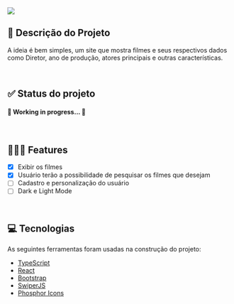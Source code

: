 <a href="https://moviesearcher-thiagopeixoto.vercel.app/" target="_blank">
  <img align="center" src="https://moviesearcher-tawrk6blf-thiagopeixoto.vercel.app/assets/logoMS-2c59df35.svg"><img>
<a>


## 💭 Descrição do Projeto
<p align="left">A ideia é bem simples, um site que mostra filmes e seus respectivos dados como Diretor, ano de produção, atores principais e outras características.</p>
<br />
	
## ✅ Status do projeto
<h4 align="left"> 
	🚧 Working in progress...  🚧
</h4>
<br />	

## 👨🏿‍🎓 Features
- [x] Exibir os filmes
- [x] Usuário terão a possibilidade de pesquisar os filmes que desejam
- [ ] Cadastro e personalização do usuário
- [ ] Dark e Light Mode
<br /> 
	
## 💻 Tecnologias
  
As seguintes ferramentas foram usadas na construção do projeto:
  
- [TypeScript](https://www.typescriptlang.org/)
- [React](https://pt-br.reactjs.org/)
- [Bootstrap](https://getbootstrap.com/)
- [SwiperJS](https://swiperjs.com/)
- [Phosphor Icons](https://phosphoricons.com/)
